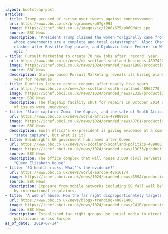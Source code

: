 ```yaml
---
layout: bootstrap-post
articles:
- title: Trump accused of racism over tweets against congresswomen
  url: https://www.bbc.co.uk/programmes/p07gx993
  image: https://ichef.bbci.co.uk/images/ic/1200x675/p060d4tt.jpg
  source: BBC News
  description: 'President Trump claimed the women "originally came from countries
    whose governments are a complete and total catastrophe". Also: Champs-Elysees
    clashes after Bastille Day parade, and Djokovic beats Federer in Wimbledon tennis
    epic.'
- title: Pursuit Marketing to create 70 new jobs after 'record' year
  url: https://www.bbc.co.uk/news/uk-scotland-scotland-business-48974206
  image: https://ichef.bbci.co.uk/news/1024/branded_news/1B68/production/_107861070_mediaitem107861069.jpg
  source: BBC News
  description: Glasgow-based Pursuit Marketing reveals its hiring plans after a "record"
    year for revenues.
- title: Dumfries leisure centre reopens after nearly five years
  url: https://www.bbc.co.uk/news/uk-scotland-south-scotland-48962770
  image: https://ichef.bbci.co.uk/news/1024/branded_news/E33E/production/_107847185_dgonereopens.jpg
  source: BBC News
  description: The flagship facility shut for repairs in October 2014 after a catalogue
    of issues were uncovered.
- title: 'State capture: Zuma, the Guptas, and the sale of South Africa'
  url: https://www.bbc.co.uk/news/world-africa-48980964
  image: https://ichef.bbci.co.uk/news/1024/branded_news/8761/production/_107875643_body976.jpg
  source: BBC News
  description: South Africa's ex-president is giving evidence at a commission investigating
    "state capture", but what is it?
- title: Edinburgh's UK government hub named after Queen
  url: https://www.bbc.co.uk/news/uk-scotland-scotland-politics-48980077
  image: https://ichef.bbci.co.uk/news/1024/branded_news/13C33/production/_107874908_wav3.jpg
  source: BBC News
  description: The office complex that will house 3,000 civil servants is to be named
    "Queen Elizabeth House".
- title: '5G health risks: What''s the evidence?'
  url: https://www.bbc.co.uk/news/world-europe-48616174
  image: https://ichef.bbci.co.uk/news/1024/branded_news/A59A/production/_107549324_mobile_stock.png
  source: BBC News
  description: Exposure from mobile networks including 5G fall well below limits set
    by international regulators.
- title: 'A web of abuse: How the far right disproportionately targets female politicians'
  url: https://www.bbc.co.uk/news/blogs-trending-48871400
  image: https://ichef.bbci.co.uk/news/1024/branded_news/C41E/production/_107760205_web_of_abuse_still03.jpg
  source: BBC News
  description: Established far-right groups use social media to direct abuse at female
    politicians across Europe.
as_of_date: '2019-07-14'
---
```


